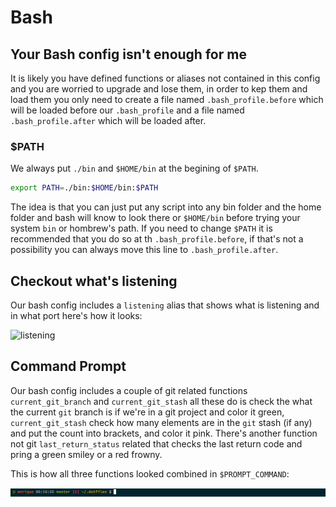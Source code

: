 # Bash

## Your Bash config isn't enough for me

It is likely you have defined functions or aliases not contained in this config and you are worried to upgrade and lose them, in order to kep them and load them
you only need to create a file named `.bash_profile.before` which will be loaded before our `.bash_profile` and a file named `.bash_profile.after` which will
be loaded after.

### $PATH

We always put `./bin` and `$HOME/bin` at the begining of `$PATH`.

```bash
export PATH=./bin:$HOME/bin:$PATH
```

The idea is that you can just put any script into any bin folder and the home folder and  bash will know to look there or `$HOME/bin` before trying your system `bin` or
hombrew's path. If you need to change `$PATH` it is recommended that you do so at th `.bash_profile.before`, if that's not a possibility you can always move this line to
`.bash_profile.after`.

## Checkout what's listening

Our bash config includes a `listening` alias that shows what is listening and in what port here's how it looks:

![listening](listnening.png)


## Command Prompt

Our bash config includes a couple of git related functions `current_git_branch` and `current_git_stash` all these do is check the what the current `git` branch is if we're in a git
project and color it green, `current_git_stash` check how many elements are in the `git` stash (if any) and put the count into brackets, and color it pink. There's another function
not git `last_return_status` related that checks the last return code and pring a green smiley or a red frowny.

This is how all three functions looked combined in `$PROMPT_COMMAND`:

![prompt](prompt.png)
